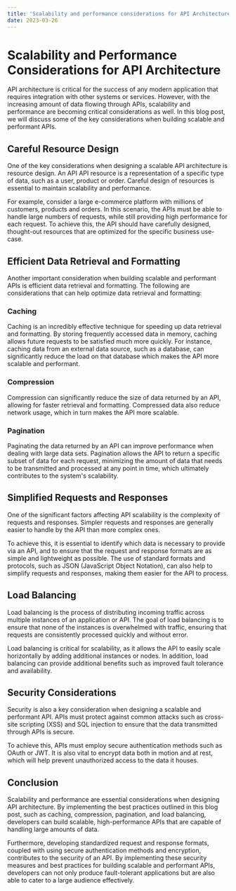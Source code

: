 ```yaml
---
title: 'Scalability and performance considerations for API Architecture'
date: 2023-03-26
---
```


# Scalability and Performance Considerations for API Architecture

API architecture is critical for the success of any modern application that requires integration with other systems or services. However, with the increasing amount of data flowing through APIs, scalability and performance are becoming critical considerations as well. In this blog post, we will discuss some of the key considerations when building scalable and performant APIs.

## Careful Resource Design

One of the key considerations when designing a scalable API architecture is resource design. An API API resource is a representation of a specific type of data, such as a user, product or order. Careful design of resources is essential to maintain scalability and performance.

For example, consider a large e-commerce platform with millions of customers, products and orders. In this scenario, the APIs must be able to handle large numbers of requests, while still providing high performance for each request. To achieve this, the API should have carefully designed, thought-out resources that are optimized for the specific business use-case.

## Efficient Data Retrieval and Formatting

Another important consideration when building scalable and performant APIs is efficient data retrieval and formatting. The following are considerations that can help optimize data retrieval and formatting:

### Caching

Caching is an incredibly effective technique for speeding up data retrieval and formatting. By storing frequently accessed data in memory, caching allows future requests to be satisfied much more quickly. For instance, caching data from an external data source, such as a database, can significantly reduce the load on that database which makes the API more scalable and performant.

### Compression

Compression can significantly reduce the size of data returned by an API, allowing for faster retrieval and formatting. Compressed data also reduce network usage, which in turn makes the API more scalable.

### Pagination

Paginating the data returned by an API can improve performance when dealing with large data sets. Pagination allows the API to return a specific subset of data for each request, minimizing the amount of data that needs to be transmitted and processed at any point in time, which ultimately contributes to the system's scalability.

## Simplified Requests and Responses

One of the significant factors affecting API scalability is the complexity of requests and responses. Simpler requests and responses are generally easier to handle by the API than more complex ones.

To achieve this, it is essential to identify which data is necessary to provide via an API, and to ensure that the request and response formats are as simple and lightweight as possible. The use of standard formats and protocols, such as JSON (JavaScript Object Notation), can also help to simplify requests and responses, making them easier for the API to process.

## Load Balancing

Load balancing is the process of distributing incoming traffic across multiple instances of an application or API. The goal of load balancing is to ensure that none of the instances is overwhelmed with traffic, ensuring that requests are consistently processed quickly and without error.

Load balancing is critical for scalability, as it allows the API to easily scale horizontally by adding additional instances or nodes. In addition, load balancing can provide additional benefits such as improved fault tolerance and availability.

## Security Considerations

Security is also a key consideration when designing a scalable and performant API. APIs must protect against common attacks such as cross-site scripting (XSS) and SQL injection to ensure that the data transmitted through APIs is secure.

To achieve this, APIs must employ secure authentication methods such as OAuth or JWT. It is also vital to encrypt data both in motion and at rest, which will help prevent unauthorized access to the data it houses.

## Conclusion

Scalability and performance are essential considerations when designing API architecture. By implementing the best practices outlined in this blog post, such as caching, compression, pagination, and load balancing, developers can build scalable, high-performance APIs that are capable of handling large amounts of data.

Furthermore, developing standardized request and response formats, coupled with using secure authentication methods and encryption, contributes to the security of an API. By implementing these security measures and best practices for building scalable and performant APIs, developers can not only produce fault-tolerant applications but are also able to cater to a large audience effectively.
